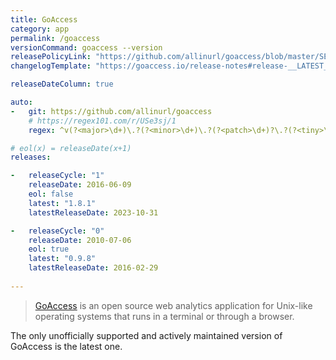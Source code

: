 ```yaml
---
title: GoAccess
category: app
permalink: /goaccess
versionCommand: goaccess --version
releasePolicyLink: "https://github.com/allinurl/goaccess/blob/master/SECURITY.md"
changelogTemplate: "https://goaccess.io/release-notes#release-__LATEST__"

releaseDateColumn: true

auto:
-   git: https://github.com/allinurl/goaccess
    # https://regex101.com/r/USe3sj/1
    regex: ^v(?<major>\d+)\.?(?<minor>\d+)\.?(?<patch>\d+)?\.?(?<tiny>\d+)?$

# eol(x) = releaseDate(x+1)
releases:

-   releaseCycle: "1"
    releaseDate: 2016-06-09
    eol: false
    latest: "1.8.1"
    latestReleaseDate: 2023-10-31

-   releaseCycle: "0"
    releaseDate: 2010-07-06
    eol: true
    latest: "0.9.8"
    latestReleaseDate: 2016-02-29
    
---
```


> [GoAccess](https://goaccess.io/) is an open source web analytics application for Unix-like operating systems that runs in a terminal or through a browser.

The only unofficially supported and actively maintained version of GoAccess is the latest one.  

